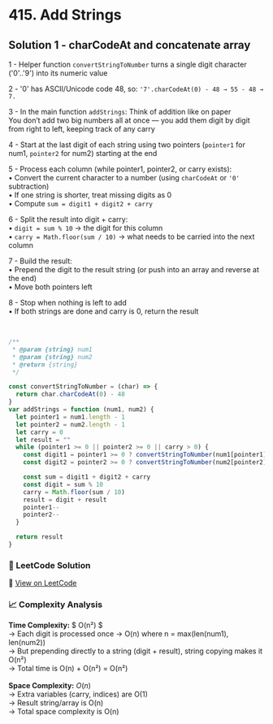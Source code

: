 # 415. Add Strings

## Solution 1 - charCodeAt and concatenate array

1 - Helper function `convertStringToNumber` turns a single digit character ('0'..'9') into its numeric value

2 - '0' has ASCII/Unicode code 48, so: `'7'.charCodeAt(0) - 48 → 55 - 48 → 7.`

3 - In the main function `addStrings`: Think of addition like on paper  
You don’t add two big numbers all at once — you add them digit by digit from right to left, keeping track of any carry

4 - Start at the last digit of each string using two pointers (`pointer1` for num1, `pointer2` for num2) starting at the end

5 - Process each column (while pointer1, pointer2, or carry exists):  
• Convert the current character to a number (using `charCodeAt` or `'0'` subtraction)  
• If one string is shorter, treat missing digits as 0  
• Compute `sum = digit1 + digit2 + carry`

6 - Split the result into digit + carry:  
• `digit = sum % 10` → the digit for this column  
• `carry = Math.floor(sum / 10)` → what needs to be carried into the next column

7 - Build the result:  
• Prepend the digit to the result string (or push into an array and reverse at the end)  
• Move both pointers left

8 - Stop when nothing is left to add  
• If both strings are done and carry is 0, return the result

<br>

```javascript
/**
 * @param {string} num1
 * @param {string} num2
 * @return {string}
 */

const convertStringToNumber = (char) => {
  return char.charCodeAt(0) - 48
}
var addStrings = function (num1, num2) {
  let pointer1 = num1.length - 1
  let pointer2 = num2.length - 1
  let carry = 0
  let result = ""
  while (pointer1 >= 0 || pointer2 >= 0 || carry > 0) {
    const digit1 = pointer1 >= 0 ? convertStringToNumber(num1[pointer1]) : 0
    const digit2 = pointer2 >= 0 ? convertStringToNumber(num2[pointer2]) : 0

    const sum = digit1 + digit2 + carry
    const digit = sum % 10
    carry = Math.floor(sum / 10)
    result = digit + result
    pointer1--
    pointer2--
  }

  return result
}
```

### 📝 LeetCode Solution

🔗 [View on LeetCode](https://leetcode.com/problems/add-strings/submissions/1759948337/?envType=problem-list-v2&envId=2mxn884m)

### 📈 Complexity Analysis

**Time Complexity:** $ O(n²) $ <br>
→ Each digit is processed once → O(n) where n = max(len(num1), len(num2))  
→ But prepending directly to a string (digit + result), string copying makes it O(n²)  
→ Total time is O(n) + O(n²) = O(n²)  
<br>
**Space Complexity:** $O(n)$ <br>
→ Extra variables (carry, indices) are O(1)  
→ Result string/array is O(n)  
→ Total space complexity is O(n)

  <br>
  <br>

